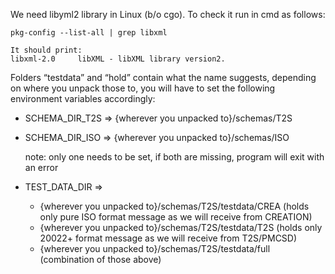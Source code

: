 We need libyml2 library in Linux (b/o cgo). To check it run in cmd as follows:

```
pkg-config --list-all | grep libxml

It should print:
libxml-2.0     libXML - libXML library version2.
```

Folders “testdata” and “hold” contain what the name suggests, depending on where you unpack those to, you will have to set the following environment variables accordingly:

- SCHEMA_DIR_T2S => {wherever you unpacked to}/schemas/T2S
- SCHEMA_DIR_ISO => {wherever you unpacked to}/schemas/ISO
  
  note: only one needs to be set, if both are missing, program will exit with an error

- TEST_DATA_DIR => 
  - {wherever you unpacked to}/schemas/T2S/testdata/CREA (holds only pure ISO format message as we will receive from CREATION)
  - {wherever you unpacked to}/schemas/T2S/testdata/T2S (holds only 20022+ format message as we will receive from T2S/PMCSD)
  - {wherever you unpacked to}/schemas/T2S/testdata/full (combination of those above)
